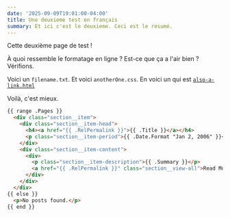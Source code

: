```yaml
---
date: '2025-09-09T19:01:00-04:00'
title: Une deuxieme test en français
summary: Et ici c'est le deuxieme. Ceci est le resumé.
---
```


Cette deuxième page de test !

À quoi ressemble le formatage en ligne ? Est-ce que ça a l'air bien ? Vérifions.

Voici un `filename.txt`. Et voici `anotherOne.css`. En voici un qui est [`also-a-link.html`](/)

Voilà, c'est mieux.

```html
{{ range .Pages }}
  <div class="section__item">
    <div class="section__item-head">
      <h4><a href="{{ .RelPermalink }}">{{ .Title }}</a></h4>
      <p class="section__item-period">{{ .Date.Format "Jan 2, 2006" }}</p>
    </div>
    <div class="section__item-content">
      <div>
        <p class="section__item-description">{{ .Summary }}</p>
        <a href="{{ .RelPermalink }}" class="section__view-all">Read More →</a>
      </div>
    </div>
  </div>
{{ else }}
  <p>No posts found.</p>
{{ end }}
```


